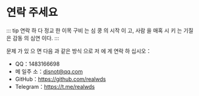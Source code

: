 # 연락 주세요

::: tip 연락 하 다
정교 한 이목 구비 는 심 쿵 의 시작 이 고, 사람 을 매혹 시 키 는 기질 은 감동 의 심연 이다.
:::

문제 가 있 으 면 다음 과 같은 방식 으로 저 에 게 연락 하 십시오：

- QQ：<a :href="qqUrl" class='qq'>1483166698</a>
- 메 일주 소：<a href="mailto:disnot@qq.com">disnot@qq.com</a>
- GitHub：<https://github.com/realwds>
- Telegram：<a href="https://t.me/realwds" target="_blank">https://t.me/realwds</a>

<script>
  export default {
    data(){
      return {
        qqUrl: 'tencent://message/?uin=1483166698&Site=&Menu=yes'
      }
    },
    mounted(){
      const flag =  navigator.userAgent.match(/(phone|pad|pod|iPhone|iPod|ios|iPad|Android|Mobile|BlackBerry|IEMobile|MQQBrowser|JUC|Fennec|wOSBrowser|BrowserNG|WebOS|Symbian|Windows Phone)/i);
      if(flag){
        this.qqUrl = 'mqqwpa://im/chat?chat_type=wpa&uin=1483166698&version=1&src_type=web&web_src=oicqzone.com'
      }
    }
  }
</script>